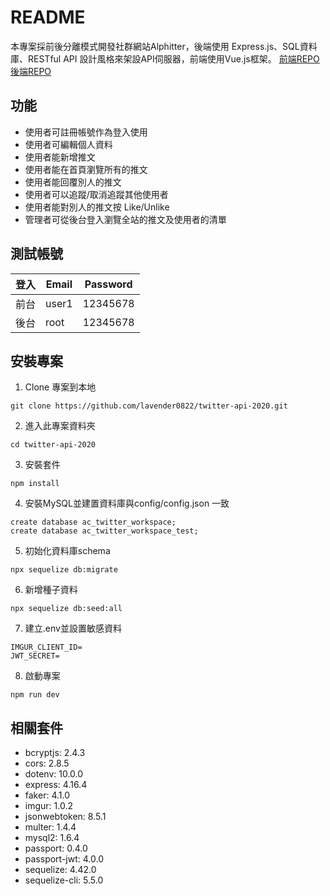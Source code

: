 # README
本專案採前後分離模式開發社群網站Alphitter，後端使用 Express.js、SQL資料庫、RESTful API 設計風格來架設API伺服器，前端使用Vue.js框架。
[前端REPO](https://github.com/ShuenRachel/twitter-front-end)
[後端REPO](https://github.com/lavender0822/twitter-api-2020)

## 功能
* 使用者可註冊帳號作為登入使用
* 使用者可編輯個人資料
* 使用者能新增推文
* 使用者能在首頁瀏覽所有的推文
* 使用者能回覆別人的推文
* 使用者可以追蹤/取消追蹤其他使用者
* 使用者能對別人的推文按 Like/Unlike
* 管理者可從後台登入瀏覽全站的推文及使用者的清單

## 測試帳號
| 登入 | Email | Password |
| --- | ----- | -------- |
| 前台 | user1 | 12345678 |
| 後台 | root | 12345678 |

## 安裝專案

1. Clone 專案到本地

```
git clone https://github.com/lavender0822/twitter-api-2020.git
```
2. 進入此專案資料夾
```
cd twitter-api-2020
```
3. 安裝套件

```
npm install
```
4. 安裝MySQL並建置資料庫與config/config.json 一致

```
create database ac_twitter_workspace;
create database ac_twitter_workspace_test;
```
5. 初始化資料庫schema

```
npx sequelize db:migrate
```
6. 新增種子資料
```
npx sequelize db:seed:all
```

7. 建立.env並設置敏感資料

```
IMGUR_CLIENT_ID=
JWT_SECRET=
```

8. 啟動專案
```
npm run dev
```

## 相關套件
* bcryptjs: 2.4.3
* cors: 2.8.5
* dotenv: 10.0.0
* express: 4.16.4
* faker: 4.1.0
* imgur: 1.0.2
* jsonwebtoken: 8.5.1
* multer: 1.4.4
* mysql2: 1.6.4
* passport: 0.4.0
* passport-jwt: 4.0.0
* sequelize: 4.42.0
* sequelize-cli: 5.5.0